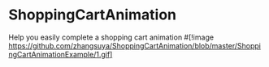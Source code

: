 # ShoppingCartAnimation
Help you easily complete a shopping cart animation
#[!image https://github.com/zhangsuya/ShoppingCartAnimation/blob/master/ShoppingCartAnimationExample/1.gif]
